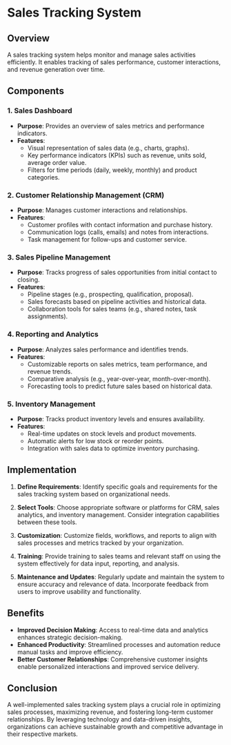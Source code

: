 

# Sales Tracking System

## Overview
A sales tracking system helps monitor and manage sales activities efficiently. It enables tracking of sales performance, customer interactions, and revenue generation over time.

## Components

### 1. **Sales Dashboard**
   - **Purpose**: Provides an overview of sales metrics and performance indicators.
   - **Features**:
     - Visual representation of sales data (e.g., charts, graphs).
     - Key performance indicators (KPIs) such as revenue, units sold, average order value.
     - Filters for time periods (daily, weekly, monthly) and product categories.

### 2. **Customer Relationship Management (CRM)**
   - **Purpose**: Manages customer interactions and relationships.
   - **Features**:
     - Customer profiles with contact information and purchase history.
     - Communication logs (calls, emails) and notes from interactions.
     - Task management for follow-ups and customer service.

### 3. **Sales Pipeline Management**
   - **Purpose**: Tracks progress of sales opportunities from initial contact to closing.
   - **Features**:
     - Pipeline stages (e.g., prospecting, qualification, proposal).
     - Sales forecasts based on pipeline activities and historical data.
     - Collaboration tools for sales teams (e.g., shared notes, task assignments).

### 4. **Reporting and Analytics**
   - **Purpose**: Analyzes sales performance and identifies trends.
   - **Features**:
     - Customizable reports on sales metrics, team performance, and revenue trends.
     - Comparative analysis (e.g., year-over-year, month-over-month).
     - Forecasting tools to predict future sales based on historical data.

### 5. **Inventory Management**
   - **Purpose**: Tracks product inventory levels and ensures availability.
   - **Features**:
     - Real-time updates on stock levels and product movements.
     - Automatic alerts for low stock or reorder points.
     - Integration with sales data to optimize inventory purchasing.

## Implementation

1. **Define Requirements**: Identify specific goals and requirements for the sales tracking system based on organizational needs.
   
2. **Select Tools**: Choose appropriate software or platforms for CRM, sales analytics, and inventory management. Consider integration capabilities between these tools.
   
3. **Customization**: Customize fields, workflows, and reports to align with sales processes and metrics tracked by your organization.
   
4. **Training**: Provide training to sales teams and relevant staff on using the system effectively for data input, reporting, and analysis.
   
5. **Maintenance and Updates**: Regularly update and maintain the system to ensure accuracy and relevance of data. Incorporate feedback from users to improve usability and functionality.

## Benefits

- **Improved Decision Making**: Access to real-time data and analytics enhances strategic decision-making.
- **Enhanced Productivity**: Streamlined processes and automation reduce manual tasks and improve efficiency.
- **Better Customer Relationships**: Comprehensive customer insights enable personalized interactions and improved service delivery.

## Conclusion

A well-implemented sales tracking system plays a crucial role in optimizing sales processes, maximizing revenue, and fostering long-term customer relationships. By leveraging technology and data-driven insights, organizations can achieve sustainable growth and competitive advantage in their respective markets.
